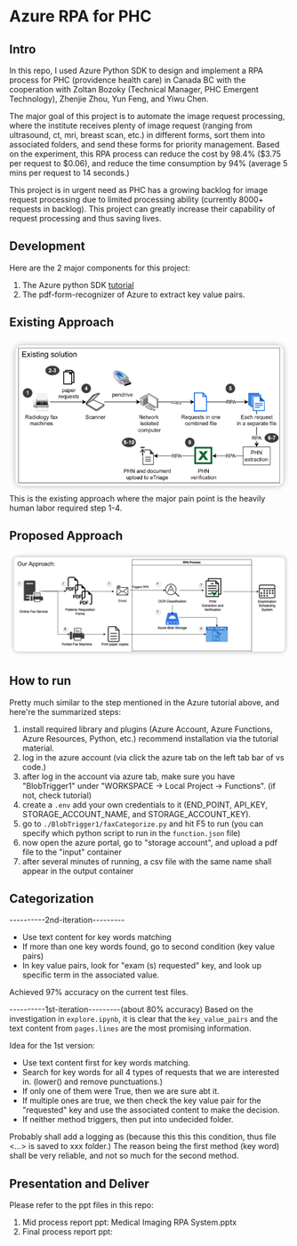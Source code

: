 # Azure RPA for PHC

## Intro

In this repo, I used Azure Python SDK to design and implement a RPA process for PHC (providence health care) in Canada BC with the cooperation with Zoltan Bozoky (Technical Manager, PHC Emergent Technology), Zhenjie Zhou, Yun Feng, and Yiwu Chen.

The major goal of this project is to automate the image request processing, where the institute receives plenty of image request (ranging from ultrasound, ct, mri, breast scan, etc.) in different forms, sort them into associated folders, and send these forms for priority management. Based on the experiment, this RPA process can reduce the cost by 98.4% ($3.75 per request to $0.06), and reduce the time consumption by 94% (average 5 mins per request to 14 seconds.)

This project is in urgent need as PHC has a growing backlog for image request processing due to limited processing ability (currently 8000+ requests in backlog). This project can greatly increase their capability of request processing and thus saving lives.

## Development

Here are the 2 major components for this project:

1. The Azure python SDK [tutorial](https://learn.microsoft.com/en-us/azure/applied-ai-services/form-recognizer/tutorial-azure-function?view=form-recog-3.0.0&source=docs)
2. The pdf-form-recognizer of Azure to extract key value pairs.

## Existing Approach

![Existing approach](./existingSolution.png)
This is the existing approach where the major pain point is the heavily human labor required step 1-4.

## Proposed Approach

![our solution](./approach.png)

## How to run

Pretty much similar to the step mentioned in the Azure tutorial above, and here're the summarized steps:

1. install required library and plugins (Azure Account, Azure Functions, Azure Resources, Python, etc.) recommend installation via the tutorial material.
2. log in the azure account (via click the azure tab on the left tab bar of vs code.)
3. after log in the account via azure tab, make sure you have "BlobTrigger1" under "WORKSPACE -> Local Project -> Functions". (if not, check tutorial)
4. create a `.env` add your own credentials to it (END_POINT, API_KEY, STORAGE_ACCOUNT_NAME, and STORAGE_ACCOUNT_KEY).
5. go to `./BlobTrigger1/faxCategorize.py` and hit F5 to run (you can specify which python script to run in the `function.json` file)
6. now open the azure portal, go to "storage account", and upload a pdf file to the "input" container
7. after several minutes of running, a csv file with the same name shall appear in the output container

## Categorization

----------2nd-iteration---------

- Use text content for key words matching
- If more than one key words found, go to second condition (key value pairs)
- In key value pairs, look for "exam (s) requested" key, and look up specific term in the associated value.

Achieved 97% accuracy on the current test files.

----------1st-iteration---------(about 80% accuracy)
Based on the investigation in `explore.ipynb`, it is clear that the `key_value_pairs` and the text content from `pages.lines` are the most promising information.

Idea for the 1st version:

- Use text content first for key words matching.
- Search for key words for all 4 types of requests that we are interested in. (lower() and remove punctuations.)
- If only one of them were True, then we are sure abt it.
- If multiple ones are true, we then check the key value pair for the "requested" key and use the associated content to make the decision.
- If neither method triggers, then put into undecided folder.

Probably shall add a logging as (because this this this condition, thus file <...> is saved to xxx folder.) The reason being the first method (key word) shall be very reliable, and not so much for the second method.

## Presentation and Deliver

Please refer to the ppt files in this repo:

1. Mid process report ppt: Medical Imaging RPA System.pptx
2. Final process report ppt:
